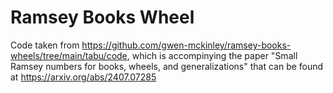 # Ramsey Books Wheel
Code taken from https://github.com/gwen-mckinley/ramsey-books-wheels/tree/main/tabu/code, which is accompinying the paper "Small Ramsey numbers for books, wheels, and generalizations" that can be found at https://arxiv.org/abs/2407.07285
